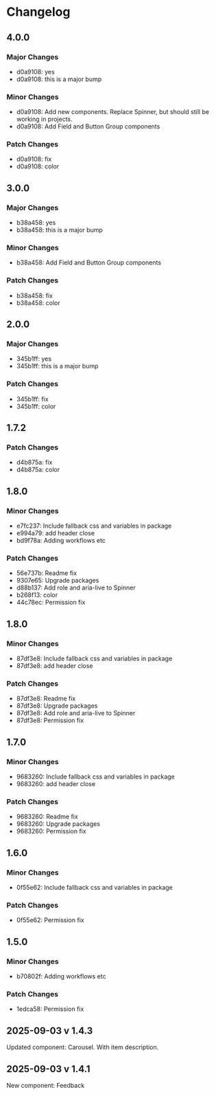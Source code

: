 # Changelog

## 4.0.0

### Major Changes

- d0a9108: yes
- d0a9108: this is a major bump

### Minor Changes

- d0a9108: Add new components. Replace Spinner, but should still be working in projects.
- d0a9108: Add Field and Button Group components

### Patch Changes

- d0a9108: fix
- d0a9108: color

## 3.0.0

### Major Changes

- b38a458: yes
- b38a458: this is a major bump

### Minor Changes

- b38a458: Add Field and Button Group components

### Patch Changes

- b38a458: fix
- b38a458: color

## 2.0.0

### Major Changes

- 345b1ff: yes
- 345b1ff: this is a major bump

### Patch Changes

- 345b1ff: fix
- 345b1ff: color

## 1.7.2

### Patch Changes

- d4b875a: fix
- d4b875a: color

## 1.8.0

### Minor Changes

- e7fc237: Include fallback css and variables in package
- e994a79: add header close
- bd9f78a: Adding workflows etc

### Patch Changes

- 56e737b: Readme fix
- 9307e65: Upgrade packages
- d88b137: Add role and aria-live to Spinner
- b268f13: color
- 44c78ec: Permission fix

## 1.8.0

### Minor Changes

- 87df3e8: Include fallback css and variables in package
- 87df3e8: add header close

### Patch Changes

- 87df3e8: Readme fix
- 87df3e8: Upgrade packages
- 87df3e8: Add role and aria-live to Spinner
- 87df3e8: Permission fix

## 1.7.0

### Minor Changes

- 9683260: Include fallback css and variables in package
- 9683260: add header close

### Patch Changes

- 9683260: Readme fix
- 9683260: Upgrade packages
- 9683260: Permission fix

## 1.6.0

### Minor Changes

- 0f55e62: Include fallback css and variables in package

### Patch Changes

- 0f55e62: Permission fix

## 1.5.0

### Minor Changes

- b70802f: Adding workflows etc

### Patch Changes

- 1edca58: Permission fix

## 2025-09-03 v 1.4.3

Updated component: Carousel. With item description.

## 2025-09-03 v 1.4.1

New component: Feedback
